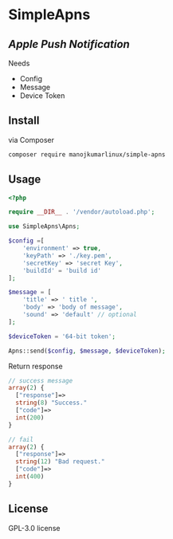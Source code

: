 # SimpleApns 

## _Apple Push Notification_

Needs
- Config
- Message
- Device Token

## Install

via Composer

``` bash
composer require manojkumarlinux/simple-apns
```

## Usage

```php
<?php 

require __DIR__ . '/vendor/autoload.php';

use SimpleApns\Apns;

$config =[
    'environment' => true,
    'keyPath' => './key.pem',
    'secretKey' => 'secret Key',
    'buildId' = 'build id'
];

$message = [
    'title' => ' title ',
    'body' => 'body of message',
    'sound' => 'default' // optional
];

$deviceToken = '64-bit token';

Apns::send($config, $message, $deviceToken);

```

Return response
```php
// success message 
array(2) {
  ["response"]=>
  string(8) "Success."
  ["code"]=>
  int(200)
}

// fail
array(2) {
  ["response"]=>
  string(12) "Bad request."
  ["code"]=>
  int(400)
}
```
## License
GPL-3.0 license 
